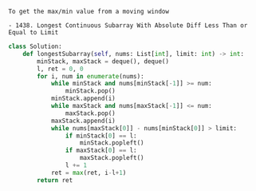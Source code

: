 
	To get the max/min value from a moving window

	- 1438. Longest Continuous Subarray With Absolute Diff Less Than or Equal to Limit

```python  
class Solution:  
    def longestSubarray(self, nums: List[int], limit: int) -> int:  
        minStack, maxStack = deque(), deque()  
        l, ret = 0, 0  
        for i, num in enumerate(nums):  
            while minStack and nums[minStack[-1]] >= num:  
                minStack.pop()  
            minStack.append(i)  
            while maxStack and nums[maxStack[-1]] <= num:  
                maxStack.pop()  
            maxStack.append(i)  
            while nums[maxStack[0]] - nums[minStack[0]] > limit:  
                if minStack[0] == l:  
                    minStack.popleft()  
                if maxStack[0] == l:  
                    maxStack.popleft()  
                l += 1  
            ret = max(ret, i-l+1)  
        return ret  
```

